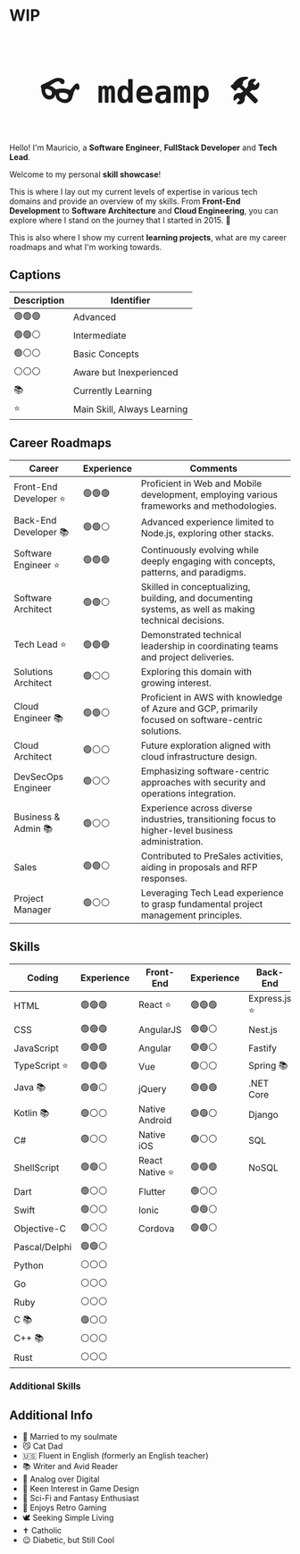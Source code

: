 <h1>WIP</h1>

<div align="center">
  <h1 style="font-size: 56px; font-family: monospace">👓 mdeamp 🛠</h1>
</div>

Hello! I'm Mauricio, a **Software Engineer**, **FullStack Developer** and **Tech Lead**.

Welcome to my personal **skill showcase**!

This is where I lay out my current levels of expertise in various tech domains and provide an overview of my skills. From **Front-End Development** to **Software Architecture** and **Cloud Engineering**, you can explore where I stand on the journey that I started in 2015. 🚀

This is also where I show my current **learning projects**, what are my career roadmaps and what I'm working towards.

## Captions

| Description | Identifier |
| --- | --- |
| 🟢🟢🟢 | Advanced |
| 🟢🟢⚪️ | Intermediate |
| 🟢⚪️⚪️ | Basic Concepts |
| ⚪️⚪️⚪️ | Aware but Inexperienced |
| 📚 | Currently Learning |
| ⭐️ | Main Skill, Always Learning |

## Career Roadmaps

| Career | Experience | Comments |
| --- | --- | --- |
| Front-End Developer ⭐️ | 🟢🟢🟢 | Proficient in Web and Mobile development, employing various frameworks and methodologies. |
| Back-End Developer 📚 | 🟢🟢⚪️ | Advanced experience limited to Node.js, exploring other stacks. |
| Software Engineer ⭐️ | 🟢🟢🟢 | Continuously evolving while deeply engaging with concepts, patterns, and paradigms. |
| Software Architect | 🟢🟢⚪️ | Skilled in conceptualizing, building, and documenting systems, as well as making technical decisions. |
| Tech Lead ⭐️ | 🟢🟢🟢 | Demonstrated technical leadership in coordinating teams and project deliveries. |
| Solutions Architect | 🟢⚪️⚪️ | Exploring this domain with growing interest. |
| Cloud Engineer 📚 | 🟢🟢⚪️ | Proficient in AWS with knowledge of Azure and GCP, primarily focused on software-centric solutions. |
| Cloud Architect | 🟢⚪️⚪️ | Future exploration aligned with cloud infrastructure design. |
| DevSecOps Engineer | 🟢⚪️⚪️ | Emphasizing software-centric approaches with security and operations integration. |
| Business & Admin 📚 | 🟢⚪️⚪️ | Experience across diverse industries, transitioning focus to higher-level business administration. |
| Sales | 🟢🟢⚪️ | Contributed to PreSales activities, aiding in proposals and RFP responses. |
| Project Manager | 🟢⚪️⚪️ | Leveraging Tech Lead experience to grasp fundamental project management principles. |

## Skills

| Coding | Experience | Front-End | Experience | Back-End | Experience
| --- | --- | --- | --- | --- | --- |
| HTML | 🟢🟢🟢 | React ⭐️ | 🟢🟢🟢 | Express.js ⭐️ | 🟢🟢🟢 |
| CSS | 🟢🟢🟢 | AngularJS | 🟢🟢⚪️ | Nest.js | 🟢🟢⚪️ |
| JavaScript | 🟢🟢🟢 | Angular | 🟢🟢⚪️ | Fastify | 🟢⚪️⚪️ |
| TypeScript ⭐️ | 🟢🟢🟢 | Vue | 🟢⚪️⚪️ | Spring 📚 | ⚪️⚪️⚪️ |
| Java 📚 | 🟢🟢⚪️ | jQuery | 🟢🟢🟢 | .NET Core | 🟢⚪️⚪️ |
| Kotlin 📚 | 🟢⚪️⚪️ | Native Android | 🟢🟢⚪️ | Django | ⚪️⚪️⚪️ |
| C\# | 🟢⚪️⚪️ | Native iOS | 🟢⚪️⚪️ | SQL | 🟢🟢⚪️ |
| ShellScript | 🟢🟢⚪️ | React Native ⭐️ | 🟢🟢🟢 | NoSQL | 🟢🟢⚪️ |
| Dart | 🟢⚪️⚪️ | Flutter | 🟢⚪️⚪️ |
| Swift | 🟢⚪️⚪️ | Ionic | 🟢🟢⚪️ |
| Objective-C | 🟢⚪️⚪️ | Cordova | 🟢🟢⚪️ |
| Pascal/Delphi | 🟢🟢⚪️ |
| Python | ⚪️⚪️⚪️ |
| Go | ⚪️⚪️⚪️ |
| Ruby | ⚪️⚪️⚪️ |
| C 📚 | 🟢⚪️⚪️ |
| C++ 📚 | ⚪️⚪️⚪️ |
| Rust | ⚪️⚪️⚪️ |

### Additional Skills

## Additional Info

- 💜 Married to my soulmate
- 😼 Cat Dad
- 🇺🇸 Fluent in English (formerly an English teacher)
- 📚 Writer and Avid Reader
- 📝 Analog over Digital
- 💭 Keen Interest in Game Design
- 🤖 Sci-Fi and Fantasy Enthusiast
- 👾 Enjoys Retro Gaming
- 🕊️ Seeking Simple Living
- ✝️ Catholic
- 😉 Diabetic, but Still Cool

